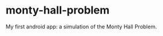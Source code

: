 monty-hall-problem
==================

My first android app: a simulation of the Monty Hall Problem.
